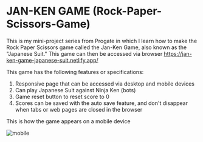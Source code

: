 # JAN-KEN GAME (Rock-Paper-Scissors-Game)

This is my mini-project series from Progate in which I learn how to make the Rock Paper Scissors game called the Jan-Ken Game, 
also known as the "Japanese Suit." This game can then be accessed via browser https://jan-ken-game-japanese-suit.netlify.app/

This game has the following features or specifications:
1. Responsive page that can be accessed via desktop and mobile devices
1. Can play Japanese Suit against Ninja Ken (bots)
1. Game reset button to reset score to 0
1. Scores can be saved with the auto save feature, and don't disappear when tabs or web pages are closed in the browser

This is how the game appears on a mobile device 

![mobile](https://user-images.githubusercontent.com/69719643/185739110-a3fc610d-ad8c-40dd-b39c-4509bb315c3e.gif)
